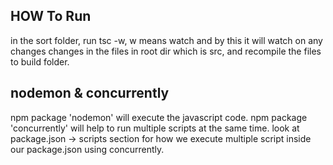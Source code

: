 ## HOW To Run
in the sort folder, run tsc -w, w means watch and by this it will watch on any changes changes in the files in root dir which is src, and recompile the files to build folder.

## nodemon & concurrently
npm package 'nodemon' will execute the javascript code.
npm package 'concurrently' will help to run multiple scripts at the same time. look at package.json -> scripts section for how we execute multiple script inside our package.json using concurrently.

